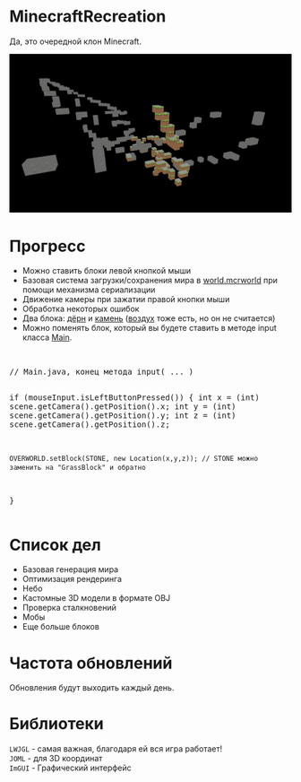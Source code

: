 # MinecraftRecreation
Да, это очередной клон Minecraft.

![MinecraftRecreation](screenshot.png)

# Прогресс
* Можно ставить блоки левой кнопкой мыши
* Базовая система загрузки/сохранения мира в [world.mcrworld](world.mcrworld) при помощи механизма сериализации
* Движение камеры при зажатии правой кнопки мыши
* Обработка некоторых ошибок
* Два блока: [дёрн](src/main/java/net/minecraftrecreation/world/block/GrassBlock.java) и [камень](src/main/java/net/minecraftrecreation/world/block/Stone.java) ([воздух](src/main/java/net/minecraftrecreation/world/block/Air.java) тоже есть, но он не считается)
* Можно поменять блок, который вы будете ставить в методе input класса [Main](src/main/java/net/minecraftrecreation/client/Main.java).
<br/>
<pre>
// Main.java, конец метода input( ... )

if (mouseInput.isLeftButtonPressed()) {
    int x = (int) scene.getCamera().getPosition().x;
    int y = (int) scene.getCamera().getPosition().y;
    int z = (int) scene.getCamera().getPosition().z;

    OVERWORLD.setBlock(STONE, new Location(x,y,z)); // STONE можно заменить на "GrassBlock" и обратно
    
}
</pre>

# Список дел
* Базовая генерация мира
* Оптимизация рендеринга
* Небо
* Кастомные 3D модели в формате OBJ
* Проверка сталкновений
* Мобы
* Еще больше блоков

# Частота обновлений
Обновления будут выходить каждый день.

# Библиотеки
<code>LWJGL</code> - самая важная, благодаря ей вся игра работает!
<br/>
<code>JOML</code> - для 3D координат
<br/>
<code>ImGUI</code> - Графический интерфейс
<br/>